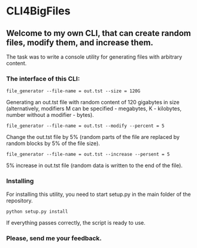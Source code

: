 # CLI4BigFiles
## Welcome to my own CLI, that can create random files, modify them, and increase them.

The task was to write a console utility for generating files with arbitrary content.

### The interface of this CLI:
```
file_generator --file-name = out.tst --size = 120G
```
Generating an out.tst file with random content of 120 gigabytes in size (alternatively, modifiers M can be specified - megabytes, K - kilobytes, number without a modifier - bytes).
```
file_generator --file-name = out.tst --modify --percent = 5
```
Change the out.tst file by 5% (random parts of the file are replaced by random blocks by 5% of the file size).
```
file_generator --file-name = out.tst --increase --persent = 5
```
5% increase in out.tst file (random data is written to the end of the file).
### Installing
For installing this utility, you need to start setup.py in the main folder of the repository.
```
python setup.py install
```
If everything passes correctly, the script is ready to use.
### Please, send me your feedback. 
